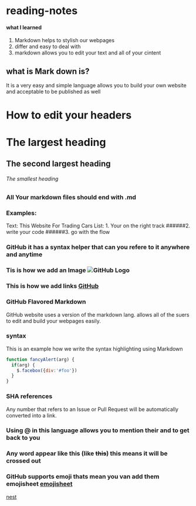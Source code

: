 # reading-notes
#### what I learned 
1. Markdown helps to stylish our webpages 
2. differ and easy to deal with 
3. markdown allows you to edit your text and all of your cintent
## what is Mark down is?
It is a very easy and simple language allows you to build your own website and acceptable to be published as well

# How to edit your headers 
# The largest heading
## The second largest heading
###### The smallest heading

### All Your markdown files should end with .md
### Examples: 
Text: This Website For Trading Cars 
List: 1. Your on the right track
######2. write your code 
######3. go with the flow 
### GitHub it has a syntax helper that can you refere to it anywhere and anytime
### Tis is how we add an Image ![GitHub Logo](/images/logo.png)
### This is how we add links [GitHub](http://github.com)

### GitHub Flavored Markdown
GitHub website uses a version of the markdown lang. allows all of the suers to edit and build your webpages easily.
### syntax
This is an example how we write the syntax highlighting using Markdown
```javascript
function fancyAlert(arg) {
  if(arg) {
    $.facebox({div:'#foo'})
  }
}
```
### SHA references
Any number that refers to an Issue or Pull Request will be automatically converted into a link.
### Using @ in this language allows you to mention their and to get back to you 
### Any word appear like this  (like ~~this~~) this means it will be crossed out
### GitHub supports emoji thats mean you van add them emojisheet [emojisheet](http:/www.google.com) 

[nest](https://mrabdsaif.github.io/reading-notes/Coders-Mindset)
